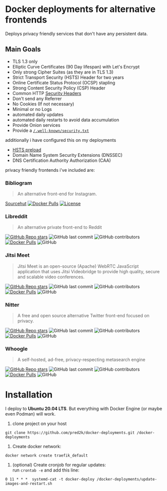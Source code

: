 
# Docker deployments for alternative frontends

Deploys privacy friendly services that don't have any persistent data.

## Main Goals

* TLS 1.3 only
* Elliptic Curve Certificates (90 Day lifespan) with Let's Encrypt
* Only strong Cipher Suites (as they are in TLS 1.3)
* Strict Transport Security (HSTS) Header for two years
* Online Certificate Status Protocol (OCSP) stapling
* Strong Content Security Policy (CSP) Header
* Common HTTP [Security Headers](https://securityheaders.com/)
* Don't send any Referrer
* No Cookies (If not necessary)
* Minimal or no Logs
* automated daily updates
* automated daily restarts to avoid data accumulation
* Provide Onion services
* Provide a [`/.well-known/security.txt`](https://securitytxt.org/)

additionally i have configured this on my deployments

* [HSTS preload](https://hstspreload.org/)
* Domain Name System Security Extensions (DNSSEC)
* DNS Certification Authority Authorization (CAA)


privacy friendly frontends i've included are:

### Bibliogram

> An alternative front-end for Instagram.

[Sourcehut](https://sr.ht/~cadence/bibliogram/) [![Docker Pulls](https://img.shields.io/docker/pulls/cloudrac3r/bibliogram?style=plastic)](https://hub.docker.com/r/cloudrac3r/bibliogram) [![License](https://img.shields.io/badge/license-AGPL--3.0-important)](https://sr.ht/~cadence/bibliogram)

### Libreddit

> An alternative private front-end to Reddit

[![GitHub Repo stars](https://img.shields.io/github/stars/spikecodes/libreddit?style=social)](https://github.com/spikecodes/libreddit) ![GitHub last commit](https://img.shields.io/github/last-commit/spikecodes/libreddit) ![GitHub contributors](https://img.shields.io/github/contributors/spikecodes/libreddit) [![Docker Pulls](https://img.shields.io/docker/pulls/spikecodes/libreddit?style=plastic)](https://hub.docker.com/r/spikecodes/libreddit) ![GitHub](https://img.shields.io/github/license/spikecodes/libreddit)

### Jitsi Meet

> Jitsi Meet is an open-source (Apache) WebRTC JavaScript application that uses Jitsi Videobridge to provide high quality, secure and scalable video conferences.

[![GitHub Repo stars](https://img.shields.io/github/stars/jitsi/jitsi-meet?style=social)](https://github.com/jitsi/jitsi-meet) ![GitHub last commit](https://img.shields.io/github/last-commit/jitsi/jitsi-meet) ![GitHub contributors](https://img.shields.io/github/contributors/jitsi/jitsi-meet) [![Docker Pulls](https://img.shields.io/docker/pulls/jitsi/web)](https://hub.docker.com/r/jitsi/web) ![GitHub](https://img.shields.io/github/license/jitsi/jitsi-meet)

### Nitter

> A free and open source alternative Twitter front-end focused on privacy.

[![GitHub Repo stars](https://img.shields.io/github/stars/zedeus/nitter?style=social)](https://github.com/zedeus/nitter) ![GitHub last commit](https://img.shields.io/github/last-commit/zedeus/nitter) ![GitHub contributors](https://img.shields.io/github/contributors/zedeus/nitter) [![Docker Pulls](https://img.shields.io/docker/pulls/zedeus/nitter)](https://hub.docker.com/r/zedeus/nitter) ![GitHub](https://img.shields.io/github/license/zedeus/nitter)

### Whoogle

> A self-hosted, ad-free, privacy-respecting metasearch engine

[![GitHub Repo stars](https://img.shields.io/github/stars/benbusby/whoogle-search?style=social)](https://github.com/benbusby/whoogle-search) ![GitHub last commit](https://img.shields.io/github/last-commit/benbusby/whoogle-search) ![GitHub contributors](https://img.shields.io/github/contributors/benbusby/whoogle-search) [![Docker Pulls](https://img.shields.io/docker/pulls/benbusby/whoogle-search)](https://hub.docker.com/r/benbusby/whoogle-search) ![GitHub](https://img.shields.io/github/license/benbusby/whoogle-search)

# Installation

I deploy to **Ubuntu 20.04 LTS**. But everything with Docker Engine (or maybe even Podman) will work.  

1. clone project on your host
```
git clone https://github.com/pred2k/docker-deployments.git /docker-deployments
```

1. Create docker network:
  ```
  docker network create traefik_default
  ```

1. (optional) Create cronjob for regular updates:  
run `crontab -e` and add this line:
```
0 11 * * *	systemd-cat -t docker-deploy /docker-deployments/update-images-and-restart.sh
```
